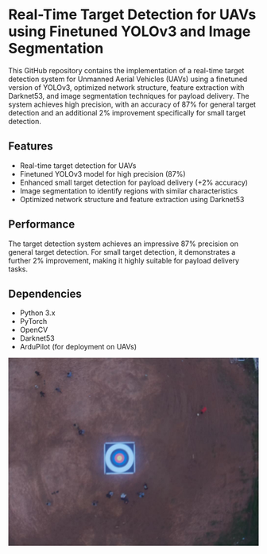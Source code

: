 # Real-Time Target Detection for UAVs using Finetuned YOLOv3 and Image Segmentation

This GitHub repository contains the implementation of a real-time target detection system for Unmanned Aerial Vehicles (UAVs) using a finetuned version of YOLOv3, optimized network structure, feature extraction with Darknet53, and image segmentation techniques for payload delivery. The system achieves high precision, with an accuracy of 87% for general target detection and an additional 2% improvement specifically for small target detection.

## Features

- Real-time target detection for UAVs
- Finetuned YOLOv3 model for high precision (87%)
- Enhanced small target detection for payload delivery (+2% accuracy)
- Image segmentation to identify regions with similar characteristics
- Optimized network structure and feature extraction using Darknet53

## Performance

The target detection system achieves an impressive 87% precision on general target detection. For small target detection, it demonstrates a further 2% improvement, making it highly suitable for payload delivery tasks.

## Dependencies

- Python 3.x
- PyTorch
- OpenCV
- Darknet53
- ArduPilot (for deployment on UAVs)

![Target](https://github.com/zayed-haque/UAV-Target-Detection/blob/main/data/Target.jpg)
